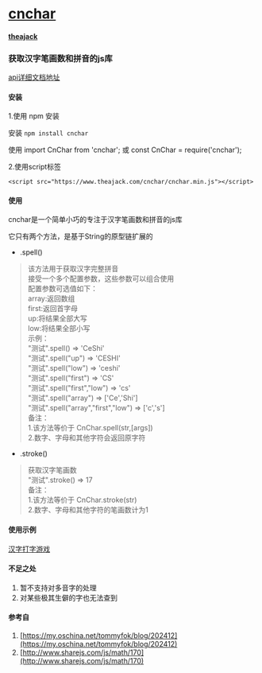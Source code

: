 # [cnchar](https://github.com/theajack/cnchar)
#### [theajack](https://www.theajack.com/)
### 获取汉字笔画数和拼音的js库
[api详细文档地址](https://www.theajack.com/cnchar/)
#### 安装
1.使用 npm 安装

安装
`npm install cnchar`

使用
import CnChar from 'cnchar';
或
const CnChar = require('cnchar');


2.使用script标签

`<script src="https://www.theajack.com/cnchar/cnchar.min.js"></script>`

#### 使用
cnchar是一个简单小巧的专注于汉字笔画数和拼音的js库

它只有两个方法，是基于String的原型链扩展的

+ .spell()
>该方法用于获取汉字完整拼音<br>
接受一个多个配置参数，这些参数可以组合使用<br>
配置参数可选值如下：<br>
array:返回数组<br>
first:返回首字母<br>
up:将结果全部大写<br>
low:将结果全部小写<br>
示例：<br>
"测试".spell() => 'CeShi'<br>
"测试".spell("up") => 'CESHI'<br>
"测试".spell("low") => 'ceshi'<br>
"测试".spell("first") => 'CS'<br>
"测试".spell("first","low") => 'cs'<br>
"测试".spell("array") => ['Ce','Shi']<br>
"测试".spell("array","first","low") => ['c','s']<br>
备注：<br>
1.该方法等价于 CnChar.spell(str,[args])<br>
2.数字、字母和其他字符会返回原字符<br>

+ .stroke()
>获取汉字笔画数<br>
"测试".stroke() => 17<br>
备注：<br>
1.该方法等价于 CnChar.stroke(str)<br>
2.数字、字母和其他字符的笔画数计为1<br>

#### 使用示例
[汉字打字游戏](https://www.theajack.com/type/)

#### 不足之处
1. 暂不支持对多音字的处理
2. 对某些极其生僻的字也无法查到

#### 参考自
1. [https://my.oschina.net/tommyfok/blog/202412](https://my.oschina.net/tommyfok/blog/202412)
2. [http://www.sharejs.com/js/math/170](http://www.sharejs.com/js/math/170)